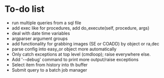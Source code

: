 # To-do list

- run multiple queries from a sql file
- add exec like for procedures, add do_execute(self, procedure, args)
- deal with date time variables
- argparser argument groups
- add functionality for grabbing images (SE or COADD) by object or ra,dec
- parse config into easy_or object more automatically
- Only catch exceptions at top level (cmdloop); raise everywhere else.
- Add '--debug' command to print more output/raise exceptions
- Select item from history into th buffer
- Submit query to a batch job manager
